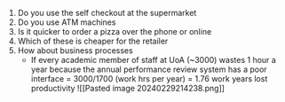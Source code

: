 1. Do you use the self checkout at the supermarket
2. Do you use ATM machines
3. Is it quicker to order a pizza over the phone or online
4. Which of these is cheaper for the retailer
5. How about business processes
	- If every academic member of staff at UoA (~3000) wastes 1 hour a year because the annual performance review system has a poor interface
			= 3000/1700 (work hrs per year)
			= 1.76 work years lost productivity
![[Pasted image 20240229214238.png]]